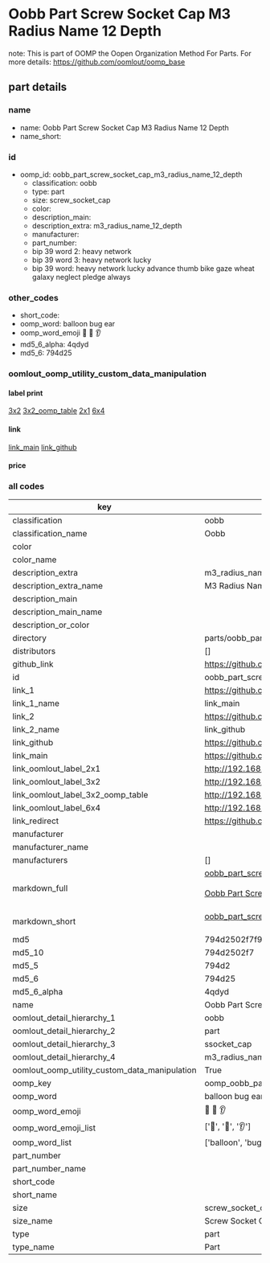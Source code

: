 # Oobb Part Screw Socket Cap M3 Radius Name 12 Depth  

note: This is part of OOMP the Oopen Organization Method For Parts. For more details: https://github.com/oomlout/oomp_base

##  part details
  







### name
* name: Oobb Part Screw Socket Cap M3 Radius Name 12 Depth
* name_short: 
### id
* oomp_id: oobb_part_screw_socket_cap_m3_radius_name_12_depth
  * classification: oobb
  * type: part
  * size: screw_socket_cap
  * color: 
  * description_main: 
  * description_extra: m3_radius_name_12_depth
  * manufacturer: 
  * part_number: 
  * bip 39 word 2: heavy network
  * bip 39 word 3: heavy network lucky
  * bip 39 word: heavy network lucky advance thumb bike gaze wheat galaxy neglect pledge always

### other_codes
* short_code: 
* oomp_word: balloon bug ear
* oomp_word_emoji :balloon: :bug: :ear:
* md5_6_alpha: 4qdyd
* md5_6: 794d25






### oomlout_oomp_utility_custom_data_manipulation
#### label print
[3x2](http://192.168.1.245:1112/?label=oomp%204qdyd)
[3x2_oomp_table](http://192.168.1.108:1112/?label=oomp%204qdyd)
[2x1](http://192.168.1.242:1112/?label=oomp%204qdyd)
[6x4](http://192.168.1.55:1112/?label=oomp%204qdyd)    

#### link

[link_main](https://github.com/oomlout/oomlout_oomp_version_1_messy/tree/main/parts/oobb_part_screw_socket_cap_m3_radius_name_12_depth) [link_github](https://github.com/oomlout/oomlout_oomp_version_1_messy/tree/main/parts/oobb_part_screw_socket_cap_m3_radius_name_12_depth)                             

#### price







### all codes 
| key | value |  
| --- | --- |  
| classification | oobb |  
| classification_name | Oobb |  
| color |  |  
| color_name |  |  
| description_extra | m3_radius_name_12_depth |  
| description_extra_name | M3 Radius Name 12 Depth |  
| description_main |  |  
| description_main_name |  |  
| description_or_color |   |  
| directory | parts/oobb_part_screw_socket_cap_m3_radius_name_12_depth |  
| distributors | [] |  
| github_link | https://github.com/oomlout/oomlout_oomp_part_src/tree/main/parts/oobb_part_screw_socket_cap_m3_radius_name_12_depth |  
| id | oobb_part_screw_socket_cap_m3_radius_name_12_depth |  
| link_1 | https://github.com/oomlout/oomlout_oomp_version_1_messy/tree/main/parts/oobb_part_screw_socket_cap_m3_radius_name_12_depth |  
| link_1_name | link_main |  
| link_2 | https://github.com/oomlout/oomlout_oomp_version_1_messy/tree/main/parts/oobb_part_screw_socket_cap_m3_radius_name_12_depth |  
| link_2_name | link_github |  
| link_github | https://github.com/oomlout/oomlout_oomp_version_1_messy/tree/main/parts/oobb_part_screw_socket_cap_m3_radius_name_12_depth |  
| link_main | https://github.com/oomlout/oomlout_oomp_version_1_messy/tree/main/parts/oobb_part_screw_socket_cap_m3_radius_name_12_depth |  
| link_oomlout_label_2x1 | http://192.168.1.242:1112/?label=oomp%204qdyd |  
| link_oomlout_label_3x2 | http://192.168.1.245:1112/?label=oomp%204qdyd |  
| link_oomlout_label_3x2_oomp_table | http://192.168.1.108:1112/?label=oomp%204qdyd |  
| link_oomlout_label_6x4 | http://192.168.1.55:1112/?label=oomp%204qdyd |  
| link_redirect | https://github.com/oomlout/oomlout_oomp_version_1_messy/tree/main/parts/oobb_part_screw_socket_cap_m3_radius_name_12_depth |  
| manufacturer |  |  
| manufacturer_name |  |  
| manufacturers | [] |  
| markdown_full | [oobb_part_screw_socket_cap_m3_radius_name_12_depth](none)<br>[](none)<br>[Oobb Part Screw Socket Cap M3 Radius Name 12 Depth](none)<br><br> |  
| markdown_short | [oobb_part_screw_socket_cap_m3_radius_name_12_depth](none)<br><br> |  
| md5 | 794d2502f7f9ec1458f0b03f09653353 |  
| md5_10 | 794d2502f7 |  
| md5_5 | 794d2 |  
| md5_6 | 794d25 |  
| md5_6_alpha | 4qdyd |  
| name | Oobb Part Screw Socket Cap M3 Radius Name 12 Depth |  
| oomlout_detail_hierarchy_1 | oobb |  
| oomlout_detail_hierarchy_2 | part |  
| oomlout_detail_hierarchy_3 | ssocket_cap |  
| oomlout_detail_hierarchy_4 | m3_radius_name_12_depth |  
| oomlout_oomp_utility_custom_data_manipulation | True |  
| oomp_key | oomp_oobb_part_screw_socket_cap_m3_radius_name_12_depth |  
| oomp_word | balloon bug ear |  
| oomp_word_emoji | :balloon: :bug: :ear: |  
| oomp_word_emoji_list | [':balloon:', ':bug:', ':ear:'] |  
| oomp_word_list | ['balloon', 'bug', 'ear'] |  
| part_number |  |  
| part_number_name |  |  
| short_code |  |  
| short_name |  |  
| size | screw_socket_cap |  
| size_name | Screw Socket Cap |  
| type | part |  
| type_name | Part |  
